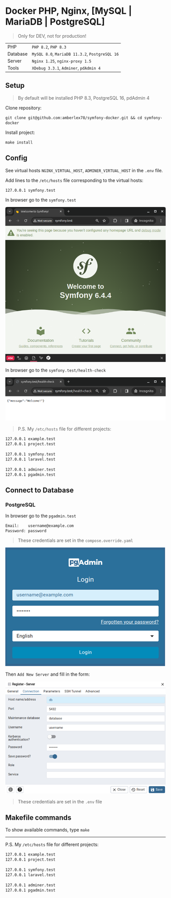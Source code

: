 # Docker PHP, Nginx, [MySQL | MariaDB | PostgreSQL]

> Only for DEV, not for production!

| 	        | 	                                              |
|:---------|:-----------------------------------------------|
| PHP      | `PHP 8.2`, `PHP 8.3`                           |
| Database | `MySQL 8.0`, `MariaDB 11.3.2`, `PostgreSQL 16` |
| Server   | `Nginx 1.25`, `nginx-proxy 1.5`                |
| Tools    | `XDebug 3.3.1`, `Adminer`, `pdAdmin 4`         |

## Setup

> By default will be installed PHP 8.3, PostgreSQL 16, pdAdmin 4

Clone repository:

```
git clone git@github.com:amberlex78/symfony-docker.git && cd symfony-docker
```

Install project:
```
make install
```

## Config

See virtual hosts `NGINX_VIRTUAL_HOST`, `ADMINER_VIRTUAL_HOST` in the `.env` file.

Add lines to the `/etc/hosts` file corresponding to the virtual hosts:

```
127.0.0.1 symfony.test
```
In browser go to the `symfony.test`

![](art/01-symfony-test.png)

In browser go to the `symfony.test/health-check`

![](art/02-health-check.png)

> P.S. My `/etc/hosts` file for different projects:

```
127.0.0.1 example.test
127.0.0.1 project.test

127.0.0.1 symfony.test
127.0.0.1 laravel.test

127.0.0.1 adminer.test
127.0.0.1 pgadmin.test
```

## Connect to Database

### PostgreSQL

In browser go to the `pgadmin.test`

```
Email:    username@example.com
Password: password
```

> These credentials are set in the `compose.override.yaml`

![](art/03-pgAdmin-Login.png)

Then `Add New Server` and fill in the form:

![](art/04-paAdmin-Connection.png)

> These credentials are set in the `.env` file

## Makefile commands

To show available commands, type `make`

---
P.S. My `/etc/hosts` file for different projects:

```
127.0.0.1 example.test
127.0.0.1 project.test

127.0.0.1 symfony.test
127.0.0.1 laravel.test

127.0.0.1 adminer.test
127.0.0.1 pgadmin.test
```